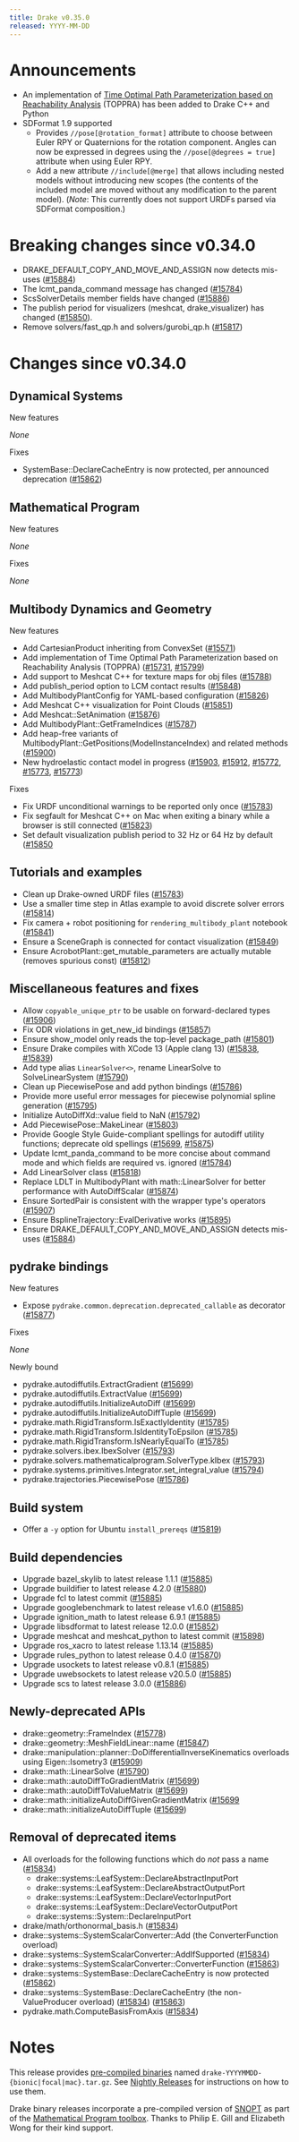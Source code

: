 ```yaml
---
title: Drake v0.35.0
released: YYYY-MM-DD
---
```


# Announcements

* An implementation of [Time Optimal Path Parameterization based on
Reachability Analysis](https://ieeexplore.ieee.org/document/8338417) (TOPPRA)
has been added to Drake C++ and Python
* SDFormat 1.9 supported
    * Provides `//pose[@rotation_format]` attribute to choose between Euler RPY
    or Quaternions for the rotation component. Angles can now be expressed in
    degrees using the `//pose[@degrees = true]` attribute when using Euler RPY.
    * Add a new attribute `//include[@merge]` that allows including nested
    models without introducing new scopes (the contents of the included model
    are moved without any modification to the parent model). (*Note*: This
    currently does not support URDFs parsed via SDFormat composition.)

# Breaking changes since v0.34.0

* DRAKE_DEFAULT_COPY_AND_MOVE_AND_ASSIGN now detects mis-uses ([#15884][_#15884])
* The lcmt_panda_command message has changed ([#15784][_#15784])
* ScsSolverDetails member fields have changed ([#15886][_#15886])
* The publish period for visualizers (meshcat, drake_visualizer) has changed ([#15850][_#15850]).
* Remove solvers/fast_qp.h and solvers/gurobi_qp.h ([#15817][_#15817])

# Changes since v0.34.0

## Dynamical Systems

<!-- <relnotes for systems go here> -->

New features

*None*

Fixes

* SystemBase::DeclareCacheEntry is now protected, per announced deprecation ([#15862][_#15862])

## Mathematical Program

<!-- <relnotes for solvers go here> -->

New features

*None*

Fixes

*None*

## Multibody Dynamics and Geometry

<!-- <relnotes for geometry,multibody go here> -->

New features

* Add CartesianProduct inheriting from ConvexSet ([#15571][_#15571])
* Add implementation of Time Optimal Path Parameterization based on Reachability Analysis (TOPPRA) ([#15731][_#15731], [#15799][_#15799])
* Add support to Meshcat C++ for texture maps for obj files ([#15788][_#15788])
* Add publish_period option to LCM contact results ([#15848][_#15848])
* Add MultibodyPlantConfig for YAML-based configuration ([#15826][_#15826])
* Add Meshcat C++ visualization for Point Clouds ([#15851][_#15851])
* Add Meshcat::SetAnimation ([#15876][_#15876])
* Add MultibodyPlant::GetFrameIndices ([#15787][_#15787])
* Add heap-free variants of MultibodyPlant::GetPositions(ModelInstanceIndex) and related methods ([#15900][_#15900])
* New hydroelastic contact model in progress ([#15903][_#15903], [#15912][_#15912], [#15772][_#15772], [#15773][_#15773], [#15773][_#15773])

Fixes

* Fix URDF unconditional warnings to be reported only once ([#15783][_#15783])
* Fix segfault for Meshcat C++ on Mac when exiting a binary while a browser is still connected ([#15823][_#15823])
* Set default visualization publish period to 32 Hz or 64 Hz by default ([#15850][_#15850]

## Tutorials and examples

<!-- <relnotes for examples,tutorials go here> -->

* Clean up Drake-owned URDF files ([#15783][_#15783])
* Use a smaller time step in Atlas example to avoid discrete solver errors ([#15814][_#15814])
* Fix camera + robot positioning for `rendering_multibody_plant` notebook ([#15841][_#15841])
* Ensure a SceneGraph is connected for contact visualization ([#15849][_#15849])
* Ensure AcrobotPlant::get_mutable_parameters are actually mutable (removes spurious const) ([#15812][_#15812])

## Miscellaneous features and fixes

<!-- <relnotes for common,math,lcm,lcmtypes,manipulation,perception go here> -->

* Allow `copyable_unique_ptr` to be usable on forward-declared types ([#15906][_#15906])
* Fix ODR violations in get_new_id bindings ([#15857][_#15857])
* Ensure show_model only reads the top-level package_path ([#15801][_#15801])
* Ensure Drake compiles with XCode 13 (Apple clang 13) ([#15838][_#15838], [#15839][_#15839])
* Add type alias `LinearSolver<>`, rename LinearSolve to SolveLinearSystem ([#15790][_#15790])
* Clean up PiecewisePose and add python bindings ([#15786][_#15786])
* Provide more useful error messages for piecewise polynomial spline generation ([#15795][_#15795])
* Initialize AutoDiffXd::value field to NaN ([#15792][_#15792])
* Add PiecewisePose::MakeLinear ([#15803][_#15803])
* Provide Google Style Guide-compliant spellings for autodiff utility functions; deprecate old spellings ([#15699][_#15699], [#15875][_#15875])
* Update lcmt_panda_command to be more concise about command mode and which fields are required vs. ignored ([#15784][_#15784])
* Add LinearSolver class ([#15818][_#15818])
* Replace LDLT in MultibodyPlant with math::LinearSolver for better performance with AutoDiffScalar ([#15874][_#15874])
* Ensure SortedPair is consistent with the wrapper type's operators ([#15907][_#15907])
* Ensure BsplineTrajectory::EvalDerivative works ([#15895][_#15895])
* Ensure DRAKE_DEFAULT_COPY_AND_MOVE_AND_ASSIGN detects mis-uses ([#15884][_#15884])

## pydrake bindings

<!-- <relnotes for bindings go here> -->

New features

* Expose `pydrake.common.deprecation.deprecated_callable` as decorator ([#15877][_#15877])

Fixes

*None*

Newly bound

* pydrake.autodiffutils.ExtractGradient ([#15699][_#15699])
* pydrake.autodiffutils.ExtractValue ([#15699][_#15699])
* pydrake.autodiffutils.InitializeAutoDiff ([#15699][_#15699])
* pydrake.autodiffutils.InitializeAutoDiffTuple ([#15699][_#15699]) <!-- Not a binding per se, but still present in bindings themselves. -->
* pydrake.math.RigidTransform.IsExactlyIdentity ([#15785][_#15785])
* pydrake.math.RigidTransform.IsIdentityToEpsilon ([#15785][_#15785])
* pydrake.math.RigidTransform.IsNearlyEqualTo ([#15785][_#15785])
* pydrake.solvers.ibex.IbexSolver ([#15793][_#15793])
* pydrake.solvers.mathematicalprogram.SolverType.kIbex ([#15793][_#15793])
* pydrake.systems.primitives.Integrator.set_integral_value ([#15794][_#15794])
* pydrake.trajectories.PiecewisePose ([#15786][_#15786])

## Build system

<!-- <relnotes for cmake,doc,setup,third_party,tools go here> -->

* Offer a `-y` option for Ubuntu `install_prereqs` ([#15819][_#15819])

## Build dependencies

<!-- Manually relocate any "Upgrade foo_external to latest" lines to here, -->
<!-- and then sort them alphabetically. -->

* Upgrade bazel_skylib to latest release 1.1.1 ([#15885][_#15885])
* Upgrade buildifier to latest release 4.2.0 ([#15880][_#15880])
* Upgrade fcl to latest commit ([#15885][_#15885])
* Upgrade googlebenchmark to latest release v1.6.0 ([#15885][_#15885])
* Upgrade ignition_math to latest release 6.9.1 ([#15885][_#15885])
* Upgrade libsdformat to latest release 12.0.0 ([#15852][_#15852])
* Upgrade meshcat and meshcat_python to latest commit ([#15898][_#15898])
* Upgrade ros_xacro to latest release 1.13.14 ([#15885][_#15885])
* Upgrade rules_python to latest release 0.4.0 ([#15870][_#15870])
* Upgrade usockets to latest release v0.8.1 ([#15885][_#15885])
* Upgrade uwebsockets to latest release v20.5.0 ([#15885][_#15885])
* Upgrade scs to latest release 3.0.0 ([#15886][_#15886])

## Newly-deprecated APIs

* drake::geometry::FrameIndex ([#15778][_#15778])
* drake::geometry::MeshFieldLinear::name ([#15847][_#15847])
* drake::manipulation::planner::DoDifferentialInverseKinematics overloads using Eigen::Isometry3 ([#15909][_#15909])
* drake::math::LinearSolve ([#15790][_#15790])
* drake::math::autoDiffToGradientMatrix ([#15699][_#15699])
* drake::math::autoDiffToValueMatrix ([#15699][_#15699])
* drake::math::initializeAutoDiffGivenGradientMatrix ([#15699][_#15699]
* drake::math::initializeAutoDiffTuple ([#15699][_#15699])

## Removal of deprecated items

* All overloads for the following functions which do *not* pass a name
([#15834][_#15834])
    * drake::systems::LeafSystem::DeclareAbstractInputPort
    * drake::systems::LeafSystem::DeclareAbstractOutputPort
    * drake::systems::LeafSystem::DeclareVectorInputPort
    * drake::systems::LeafSystem::DeclareVectorOutputPort
    * drake::systems::System::DeclareInputPort
* drake/math/orthonormal_basis.h ([#15834][_#15834])
* drake::systems::SystemScalarConverter::Add (the ConverterFunction overload)
* drake::systems::SystemScalarConverter::AddIfSupported ([#15834][_#15834])
* drake::systems::SystemScalarConverter::ConverterFunction ([#15863][_#15863])
* drake::systems::SystemBase::DeclareCacheEntry is now protected ([#15862][_#15862])
* drake::systems::SystemBase::DeclareCacheEntry (the non-ValueProducer overload) ([#15834][_#15834]) ([#15863][_#15863])
* pydrake.math.ComputeBasisFromAxis ([#15834][_#15834])

# Notes

This release provides [pre-compiled binaries](https://github.com/RobotLocomotion/drake/releases/tag/v0.35.0) named
``drake-YYYYMMDD-{bionic|focal|mac}.tar.gz``. See [Nightly Releases](/from_binary.html#nightly-releases) for instructions on how to use them.

Drake binary releases incorporate a pre-compiled version of [SNOPT](https://ccom.ucsd.edu/~optimizers/solvers/snopt/) as part of the
[Mathematical Program toolbox](https://drake.mit.edu/doxygen_cxx/group__solvers.html). Thanks to
Philip E. Gill and Elizabeth Wong for their kind support.

<!-- <begin issue links> -->
[_#15571]: https://github.com/RobotLocomotion/drake/pull/15571
[_#15699]: https://github.com/RobotLocomotion/drake/pull/15699
[_#15731]: https://github.com/RobotLocomotion/drake/pull/15731
[_#15772]: https://github.com/RobotLocomotion/drake/pull/15772
[_#15773]: https://github.com/RobotLocomotion/drake/pull/15773
[_#15778]: https://github.com/RobotLocomotion/drake/pull/15778
[_#15783]: https://github.com/RobotLocomotion/drake/pull/15783
[_#15784]: https://github.com/RobotLocomotion/drake/pull/15784
[_#15785]: https://github.com/RobotLocomotion/drake/pull/15785
[_#15786]: https://github.com/RobotLocomotion/drake/pull/15786
[_#15787]: https://github.com/RobotLocomotion/drake/pull/15787
[_#15788]: https://github.com/RobotLocomotion/drake/pull/15788
[_#15790]: https://github.com/RobotLocomotion/drake/pull/15790
[_#15792]: https://github.com/RobotLocomotion/drake/pull/15792
[_#15793]: https://github.com/RobotLocomotion/drake/pull/15793
[_#15794]: https://github.com/RobotLocomotion/drake/pull/15794
[_#15795]: https://github.com/RobotLocomotion/drake/pull/15795
[_#15799]: https://github.com/RobotLocomotion/drake/pull/15799
[_#15801]: https://github.com/RobotLocomotion/drake/pull/15801
[_#15803]: https://github.com/RobotLocomotion/drake/pull/15803
[_#15812]: https://github.com/RobotLocomotion/drake/pull/15812
[_#15814]: https://github.com/RobotLocomotion/drake/pull/15814
[_#15817]: https://github.com/RobotLocomotion/drake/pull/15817
[_#15818]: https://github.com/RobotLocomotion/drake/pull/15818
[_#15819]: https://github.com/RobotLocomotion/drake/pull/15819
[_#15823]: https://github.com/RobotLocomotion/drake/pull/15823
[_#15826]: https://github.com/RobotLocomotion/drake/pull/15826
[_#15834]: https://github.com/RobotLocomotion/drake/pull/15834
[_#15838]: https://github.com/RobotLocomotion/drake/pull/15838
[_#15839]: https://github.com/RobotLocomotion/drake/pull/15839
[_#15840]: https://github.com/RobotLocomotion/drake/pull/15840
[_#15841]: https://github.com/RobotLocomotion/drake/pull/15841
[_#15847]: https://github.com/RobotLocomotion/drake/pull/15847
[_#15848]: https://github.com/RobotLocomotion/drake/pull/15848
[_#15849]: https://github.com/RobotLocomotion/drake/pull/15849
[_#15850]: https://github.com/RobotLocomotion/drake/pull/15850
[_#15851]: https://github.com/RobotLocomotion/drake/pull/15851
[_#15852]: https://github.com/RobotLocomotion/drake/pull/15852
[_#15857]: https://github.com/RobotLocomotion/drake/pull/15857
[_#15862]: https://github.com/RobotLocomotion/drake/pull/15862
[_#15863]: https://github.com/RobotLocomotion/drake/pull/15863
[_#15870]: https://github.com/RobotLocomotion/drake/pull/15870
[_#15874]: https://github.com/RobotLocomotion/drake/pull/15874
[_#15875]: https://github.com/RobotLocomotion/drake/pull/15875
[_#15876]: https://github.com/RobotLocomotion/drake/pull/15876
[_#15877]: https://github.com/RobotLocomotion/drake/pull/15877
[_#15880]: https://github.com/RobotLocomotion/drake/pull/15880
[_#15884]: https://github.com/RobotLocomotion/drake/pull/15884
[_#15885]: https://github.com/RobotLocomotion/drake/pull/15885
[_#15886]: https://github.com/RobotLocomotion/drake/pull/15886
[_#15895]: https://github.com/RobotLocomotion/drake/pull/15895
[_#15898]: https://github.com/RobotLocomotion/drake/pull/15898
[_#15900]: https://github.com/RobotLocomotion/drake/pull/15900
[_#15903]: https://github.com/RobotLocomotion/drake/pull/15903
[_#15906]: https://github.com/RobotLocomotion/drake/pull/15906
[_#15907]: https://github.com/RobotLocomotion/drake/pull/15907
[_#15909]: https://github.com/RobotLocomotion/drake/pull/15909
[_#15912]: https://github.com/RobotLocomotion/drake/pull/15912
<!-- <end issue links> -->

<!--
  Current oldest_commit b7ccd7e34dc0003d05067b86d610c8f8e310f7c7 (exclusive).
  Current newest_commit c11528df17b64d8657f47d596cd8b55e94f25732 (inclusive).
-->
